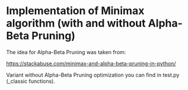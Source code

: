 # Implementation of Minimax algorithm (with and without Alpha-Beta Pruning)

The idea for Alpha-Beta Pruning was taken from:

https://stackabuse.com/minimax-and-alpha-beta-pruning-in-python/

Variant without Alpha-Beta Pruning optimization you can find in test.py (_classic functions).
